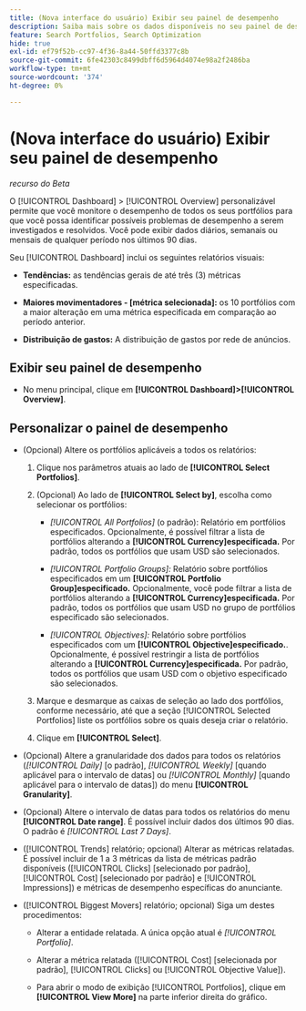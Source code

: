 ```yaml
---
title: (Nova interface do usuário) Exibir seu painel de desempenho
description: Saiba mais sobre os dados disponíveis no seu painel de desempenho.
feature: Search Portfolios, Search Optimization
hide: true
exl-id: ef79f52b-cc97-4f36-8a44-50ffd3377c8b
source-git-commit: 6fe42303c8499dbff6d5964d4074e98a2f2486ba
workflow-type: tm+mt
source-wordcount: '374'
ht-degree: 0%

---
```


# (Nova interface do usuário) Exibir seu painel de desempenho

*recurso do Beta*

O [!UICONTROL Dashboard] > [!UICONTROL Overview] personalizável permite que você monitore o desempenho de todos os seus portfólios <!-- May later include other entity-level data --> para que você possa identificar possíveis problemas de desempenho a serem investigados e resolvidos. Você pode exibir dados diários, semanais ou mensais de qualquer período nos últimos 90 dias.

Seu [!UICONTROL Dashboard] inclui os seguintes relatórios visuais:

* **Tendências:** as tendências gerais de até três (3) métricas especificadas.

* **Maiores movimentadores - \[métrica selecionada\]:** os 10 portfólios com a maior alteração em uma métrica especificada em comparação ao período anterior.

* **Distribuição de gastos:** A distribuição de gastos por rede de anúncios.

## Exibir seu painel de desempenho

* No menu principal, clique em **[!UICONTROL Dashboard]>[!UICONTROL Overview]**.

## Personalizar o painel de desempenho

* (Opcional) Altere os portfólios aplicáveis a todos os relatórios:

   1. Clique nos parâmetros atuais ao lado de **[!UICONTROL Select Portfolios]**.

   1. (Opcional) Ao lado de **[!UICONTROL Select by]**, escolha como selecionar os portfólios:

      * *[!UICONTROL All Portfolios]* (o padrão): Relatório em portfólios especificados. Opcionalmente, é possível filtrar a lista de portfólios alterando a **[!UICONTROL Currency]especificada.** Por padrão, todos os portfólios que usam USD são selecionados.

      * *[!UICONTROL Portfolio Groups]:* Relatório sobre portfólios especificados em um **[!UICONTROL Portfolio Group]especificado.** Opcionalmente, você pode filtrar a lista de portfólios alterando a **[!UICONTROL Currency]especificada.** Por padrão, todos os portfólios que usam USD no grupo de portfólios especificado são selecionados.

      * *[!UICONTROL Objectives]:* Relatório sobre portfólios especificados com um **[!UICONTROL Objective]especificado.**. Opcionalmente, é possível restringir a lista de portfólios alterando a **[!UICONTROL Currency]especificada.** Por padrão, todos os portfólios que usam USD com o objetivo especificado são selecionados.

   1. Marque e desmarque as caixas de seleção ao lado dos portfólios, conforme necessário, até que a seção [!UICONTROL Selected Portfolios] liste os portfólios sobre os quais deseja criar o relatório.

   1. Clique em **[!UICONTROL Select]**.

* (Opcional) Altere a granularidade dos dados para todos os relatórios (*[!UICONTROL Daily]* \[o padrão\], *[!UICONTROL Weekly]* \[quando aplicável para o intervalo de datas\] ou *[!UICONTROL Monthly]* \[quando aplicável para o intervalo de datas\]) do menu **[!UICONTROL Granularity]**.

* (Opcional) Altere o intervalo de datas para todos os relatórios do menu **[!UICONTROL Date range]**. É possível incluir dados dos últimos 90 dias. O padrão é *[!UICONTROL Last 7 Days]*.

* ([!UICONTROL Trends] relatório; opcional) Alterar as métricas relatadas. É possível incluir de 1 a 3 métricas da lista de métricas padrão disponíveis ([!UICONTROL Clicks] \[selecionado por padrão\], [!UICONTROL Cost] \[selecionado por padrão\] e [!UICONTROL Impressions]) e métricas de desempenho específicas do anunciante.

* ([!UICONTROL Biggest Movers] relatório; opcional) Siga um destes procedimentos:

   * Alterar a entidade relatada. A única opção atual é *[!UICONTROL Portfolio]*.

   * Alterar a métrica relatada ([!UICONTROL Cost] \[selecionada por padrão\], [!UICONTROL Clicks] ou [!UICONTROL Objective Value]).

   * Para abrir o modo de exibição [!UICONTROL Portfolios], clique em **[!UICONTROL View More]** na parte inferior direita do gráfico. <!-- This currently lists all portfolios, not a filtered view of the portfolios in the report -->
